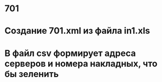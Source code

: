 # 701
# Создание 701.xml из файла in1.xls
# В файл csv формирует адреса серверов и номера накладных, что бы зеленить
